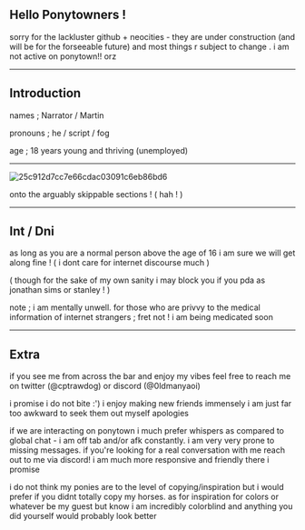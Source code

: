 ## Hello Ponytowners !
sorry for the lackluster github + neocities - they are under construction (and will be for the forseeable future) and most things r subject to change . i am not active on ponytown!! orz
***
## Introduction

names ; Narrator / Martin

pronouns ; he / script / fog 

age ; 18 years young and thriving (unemployed)
***
![25c912d7cc7e66cdac03091c6eb86bd6](https://github.com/user-attachments/assets/75534e59-dda5-451b-b8d4-c5ee3e059ea2)

onto the arguably skippable sections ! ( hah ! )
***
## Int / Dni
as long as you are a normal person above the age of 16 i am sure we will get along fine ! ( i dont care for internet discourse much )

( though for the sake of my own sanity i may block you if you pda as jonathan sims or stanley ! )

note ; i am mentally unwell. for those who are privvy to the medical information of internet strangers ; fret not ! i am being medicated soon
***
## Extra
if you see me from across the bar and enjoy my vibes feel free to reach me on twitter (@cptrawdog) or discord (@0ldmanyaoi) 

i promise i do not bite :') i enjoy making new friends immensely i am just far too awkward to seek them out myself apologies 

if we are interacting on ponytown i much prefer whispers as compared to global chat - i am off tab and/or afk constantly. i am very very prone to missing messages. if you're looking for a real conversation with me reach out to me via discord! i am much more responsive and friendly there i promise

i do not think my ponies are to the level of copying/inspiration but i would prefer if you didnt totally copy my horses. as for inspiration for colors or whatever be my guest but know i am incredibly colorblind and anything you did yourself would probably look better
